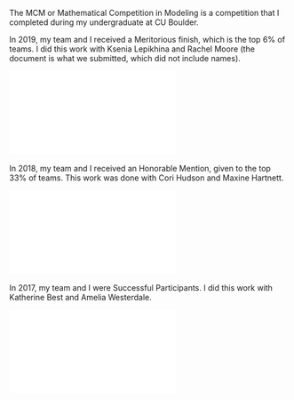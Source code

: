 The MCM or Mathematical Competition in Modeling is a competition that I completed during my undergraduate at CU Boulder.

In 2019, my team and I received a Meritorious finish, which is the top 6% of teams.  I did this work with Ksenia Lepikhina and Rachel Moore (the document is what we submitted, which did not include names).

![Khaleesi, Modeler of Dragons](./MCM_Report_2019.pdf) 

In 2018, my team and I received an Honorable Mention, given to the top 33% of teams.  This work was done with Cori Hudson and Maxine Hartnett.

![Leading the Charge: Generation and Analysis of Future Electric Vehicle Infrastructure](./MCM_Report_2018.pdf)

In 2017, my team and I were Successful Participants.  I did this work with Katherine Best and Amelia Westerdale.

![Increased Capacity on Seattle Roadways](./MCM_Report_2017.pdf)

